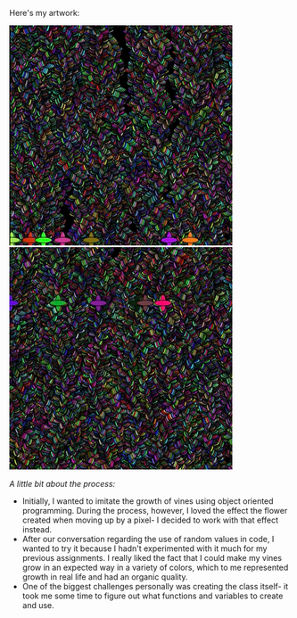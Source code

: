 Here's my artwork: 

![stem1](stem1.png) ![stem2](stem2.png)

*A little bit about the process:*

- Initially, I wanted to imitate the growth of vines using object oriented programming. During the process, however, I loved the effect the flower created when moving up by a pixel- I decided to work with that effect instead.
- After our conversation regarding the use of random values in code, I wanted to try it because I hadn't experimented with it much for my previous assignments. I really liked the fact that I could make my vines grow in an expected way in a variety of colors, which to me represented growth in real life and had an organic quality.
- One of the biggest challenges personally was creating the class itself- it took me some time to figure out what functions and variables to create and use.
